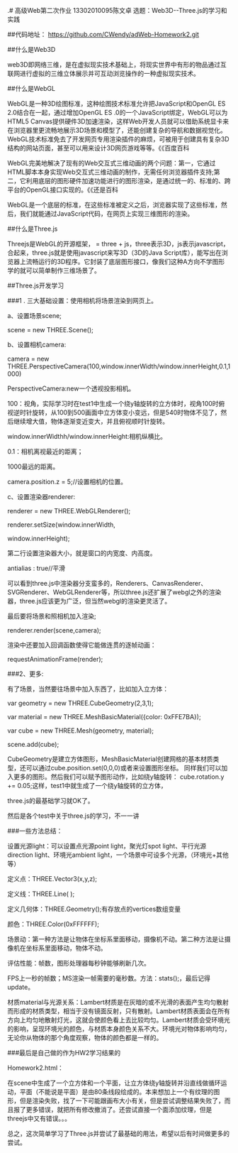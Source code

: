 .# 高级Web第二次作业
13302010095陈文卓
选题：Web3D--Three.js的学习和实践

##代码地址：
https://github.com/CWendy/adWeb-Homework2.git

##什么是Web3D

web3D即网络三维，是在虚拟现实技术基础上，将现实世界中有形的物品通过互联网进行虚拟的三维立体展示并可互动浏览操作的一种虚拟现实技术。

##什么是WebGL

WebGL是一种3D绘图标准，这种绘图技术标准允许把JavaScript和OpenGL ES 2.0结合在一起，通过增加OpenGL ES .0的一个JavaScript绑定，WebGL可以为HTML5 Canvas提供硬件3D加速渲染，这样Web开发人员就可以借助系统显卡来在浏览器里更流畅地展示3D场景和模型了，还能创建复杂的导航和数据视觉化。WebGL技术标准免去了开发网页专用渲染插件的麻烦，可被用于创建具有复杂3D结构的网站页面，甚至可以用来设计3D网页游戏等等。《《百度百科

WebGL完美地解决了现有的Web交互式三维动画的两个问题：第一，它通过HTML脚本本身实现Web交互式三维动画的制作，无需任何浏览器插件支持;第二，它利用底层的图形硬件加速功能进行的图形渲染，是通过统一的、标准的、跨平台的OpenGL接口实现的。《《还是百科

WebGL是一个底层的标准，在这些标准被定义之后，浏览器实现了这些标准，然后，我们就能通过JavaScript代码，在网页上实现三维图形的渲染。

##什么是Three.js

Threejs是WebGL的开源框架， = three + js，three表示3D，js表示javascript，合起来，three.js就是使用javascript来写3D（3D的Java Script库），能写出在浏览器上流畅运行的3D程序。它封装了底层图形接口，像我们这种A方向不学图形学的就可以简单制作三维场景了。

##Three.js开发学习

###1 . 三大基础设置：使用相机将场景渲染到网页上。

a、设置场景scene; 

scene = new THREE.Scene();

b、设置相机camera:

camera = new THREE.PerspectiveCamera(100,window.innerWidth/window.innerHeight,0.1,1000)

PerspectiveCamera:new一个透视投影相机。

100：视角，实际学习时在test1中生成一个绕y轴旋转的立方体时，视角100时俯视逆时针旋转，从100到500画面中立方体变小变远，但是540时物体不见了，然后继续增大值，物体逐渐变近变大，并且俯视顺时针旋转。

window.innerWidthh/window.innerHeight:相机纵横比。

0.1：相机离视最近的距离；

1000最远的距离。

camera.position.z = 5;//设置相机的位置。

c、设置渲染器renderer:

renderer = new THREE.WebGLRenderer();

renderer.setSize(window.innerWidth, 

window.innerHeight);

第二行设置渲染器大小，就是窗口的内宽度、内高度。

antialias : true//平滑

可以看到three.js中渲染器分支蛮多的，Renderers、CanvasRenderer、SVGRenderer、WebGLRenderer等，所以three.js还扩展了webgl之外的渲染器，three.js应该更为广泛，但当然webgl的渲染更灵活了。

最后要将场景和照相机加入渲染;

renderer.render(scene,camera);

渲染中还要加入回调函数使得它能做连贯的逐帧动画：

requestAnimationFrame(render);

###2、更多:

有了场景，当然要往场景中加入东西了，比如加入立方体：

var geometry = new THREE.CubeGeometry(2,3,1);

var material = new THREE.MeshBasicMaterial({color: 0xFFE7BA});

var cube = new THREE.Mesh(geometry, material);

scene.add(cube);

CubeGeometry是建立方体图形，MeshBasicMaterial创建网格的基本材质类型，还可以通过cube.position.set(0,0,0)或者来设置图形坐标。
同样我们可以加入更多的图形。然后我们可以赋予图形动作，比如绕y轴旋转：
cube.rotation.y += 0.05;这样，test1中就生成了一个绕y轴旋转的立方体，

three.js的最基础学习就OK了。



然后是各个test中关于three.js的学习，不一一讲

###一些方法总结：

设置光源light：可以设置点光源point light，聚光灯spot light、平行光源direction light、环境光ambient light，一个场景中可设多个光源，（环境光+其他等）

定义点：THREE.Vector3(x,y,z); 

定义线：THREE.Line(   );

定义几何体：THREE.Geometry();有存放点的vertices数组变量

颜色：THREE.Color(0xFFFFFF);   
  
场景动：第一种方法是让物体在坐标系里面移动，摄像机不动。第二种方法是让摄像机在坐标系里面移动，物体不动。

评估性能：帧数，图形处理器每秒钟能够刷新几次。

FPS上一秒的帧数；MS渲染一帧需要的毫秒数。方法：stats();，最后记得update。

材质material与光源关系：Lambert材质是在灰暗的或不光滑的表面产生均匀散射而形成的材质类型，相当于没有镜面反射，只有散射。Lambert材质表面会在所有方向上均匀地散射灯光，这就会使颜色看上去比较均匀。Lambert材质会受环境光的影响，呈现环境光的颜色，与材质本身颜色关系不大。环境光对物体影响均匀，无论你从物体的那个角度观察，物体的颜色都是一样的。


###最后是自己做的作为HW2学习结果的

Homework2.html：

在scene中生成了一个立方体和一个平面，让立方体绕y轴旋转并沿直线做循环运动，平面（不能说是平面）是由80条线段绘成的。本来想加上一个有纹理的图形，但是渲染失败，找了一下可能跟画布大小有关，但是尝试调整结果失败了，而且报了更多错误，就把所有修改撤消了。还尝试直接一个面添加纹理，但是threejs中又有错误。。。

总之，这次简单学习了Three.js并尝试了最基础的用法，希望以后有时间做更多的尝试。
